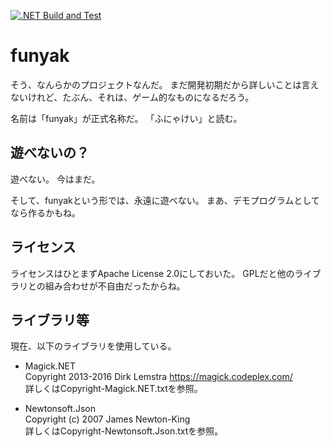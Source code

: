 [![.NET Build and Test](https://github.com/mifumi323/funyak/actions/workflows/dotnet.yml/badge.svg)](https://github.com/mifumi323/funyak/actions/workflows/dotnet.yml)

# funyak
そう、なんらかのプロジェクトなんだ。
まだ開発初期だから詳しいことは言えないけれど、たぶん、それは、ゲーム的なものになるだろう。

名前は「funyak」が正式名称だ。
「ふにゃけい」と読む。

## 遊べないの？

遊べない。
今はまだ。

そして、funyakという形では、永遠に遊べない。
まあ、デモプログラムとしてなら作るかもね。

## ライセンス

ライセンスはひとまずApache License 2.0にしておいた。
GPLだと他のライブラリとの組み合わせが不自由だったからね。

## ライブラリ等

現在、以下のライブラリを使用している。

- Magick.NET  
  Copyright 2013-2016 Dirk Lemstra <https://magick.codeplex.com/>  
  詳しくはCopyright-Magick.NET.txtを参照。

- Newtonsoft.Json  
  Copyright (c) 2007 James Newton-King  
  詳しくはCopyright-Newtonsoft.Json.txtを参照。
